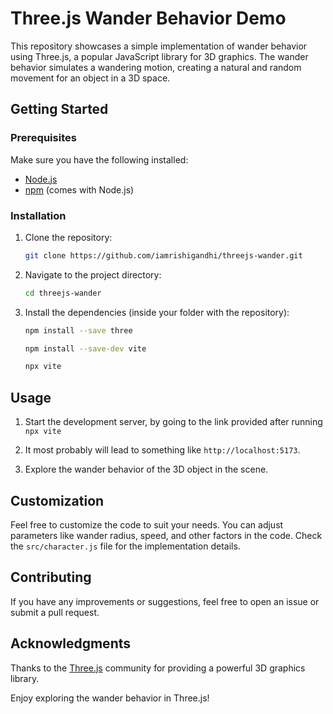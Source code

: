 # Three.js Wander Behavior Demo

This repository showcases a simple implementation of wander behavior using Three.js, a popular JavaScript library for 3D graphics. The wander behavior simulates a wandering motion, creating a natural and random movement for an object in a 3D space.

## Getting Started

### Prerequisites

Make sure you have the following installed:

- [Node.js](https://nodejs.org/)
- [npm](https://www.npmjs.com/) (comes with Node.js)

### Installation

1. Clone the repository:

   ```bash
   git clone https://github.com/iamrishigandhi/threejs-wander.git
   ```

2. Navigate to the project directory:

   ```bash
   cd threejs-wander
   ```

3. Install the dependencies (inside your folder with the repository):

   ```bash
   npm install --save three

   npm install --save-dev vite

   npx vite
   ```
## Usage

1. Start the development server, by going to the link provided after running `npx vite`

2. It most probably will lead to something like `http://localhost:5173`.

3. Explore the wander behavior of the 3D object in the scene.

## Customization

Feel free to customize the code to suit your needs. You can adjust parameters like wander radius, speed, and other factors in the code. Check the `src/character.js` file for the implementation details.

## Contributing

If you have any improvements or suggestions, feel free to open an issue or submit a pull request.

## Acknowledgments

Thanks to the [Three.js](https://threejs.org/) community for providing a powerful 3D graphics library.

Enjoy exploring the wander behavior in Three.js!
